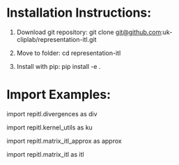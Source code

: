# Installation Instructions:

1) Download git repository: git clone git@github.com:uk-cliplab/representation-itl.git

2) Move to folder:  cd representation-itl

3) Install with pip:  pip install -e .


# Import Examples:

import repitl.divergences as div

import repitl.kernel_utils as ku

import repitl.matrix_itl_approx as approx

import repitl.matrix_itl as itl
